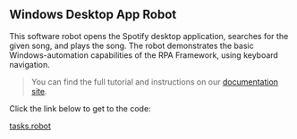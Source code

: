 ## Windows Desktop App Robot

This software robot opens the Spotify desktop application, searches for the given song, and plays the song. The robot demonstrates the basic Windows-automation capabilities of the RPA Framework, using keyboard navigation.

> You can find the full tutorial and instructions on our [documentation site](https://robocorp.com/docs/development-howtos/windows/windows-desktop-application-robot).

Click the link below to get to the code:

[tasks.robot](./tasks.robot)

